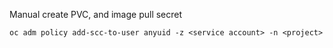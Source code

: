 Manual create PVC, and image pull secret

```
oc adm policy add-scc-to-user anyuid -z <service account> -n <project>
```
